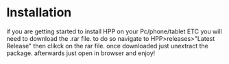 # Installation
if you are getting started to install HPP on your Pc/phone/tablet ETC you will need to download the .rar file.
to do so navigate to HPP>releases>"Latest Release"
then clikck on the rar file.
once downloaded just unextract the package.
afterwards just open in browser and enjoy!
